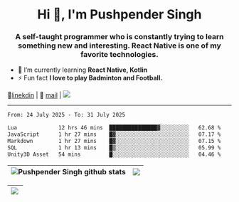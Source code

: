<h1 align="center">Hi 👋, I'm Pushpender Singh</h1>
<h3 align="center">A self-taught programmer who is constantly trying to learn something new and interesting. React Native is one of my favorite technologies.</h3>

- 🌱 I’m currently learning **React Native, Kotlin**
- ⚡ Fun fact **I love to play Badminton and Football.**

👔[linekdin](https://www.linkedin.com/in/pushpender-singh-240061202/) | 📧 [mail](mailto:pushpendersingh694@gmail.com) | 
<a href="https://github.com/pushpender-singh-ap/pushpender-singh-ap">
    <img src="https://komarev.com/ghpvc/?username=pushpender-singh-ap&style=for-the-badge">
</a>


---

<!--START_SECTION:waka-->

```txt
From: 24 July 2025 - To: 31 July 2025

Lua             12 hrs 46 mins  ███████████████▓░░░░░░░░░   62.68 %
JavaScript      1 hr 27 mins    █▓░░░░░░░░░░░░░░░░░░░░░░░   07.17 %
Markdown        1 hr 27 mins    █▓░░░░░░░░░░░░░░░░░░░░░░░   07.15 %
SQL             1 hr 13 mins    █▒░░░░░░░░░░░░░░░░░░░░░░░   05.99 %
Unity3D Asset   54 mins         █░░░░░░░░░░░░░░░░░░░░░░░░   04.46 %
```

<!--END_SECTION:waka-->


| <a><img align="center" src="https://github-readme-stats-iota-ecru-15.vercel.app/api?username=pushpender-singh-ap&show_icons=true&include_all_commits=true&theme=buefy&hide_border=true" alt="Pushpender Singh github stats" /></a> | <a><img align="center" src="https://github-readme-stats-iota-ecru-15.vercel.app/api/top-langs/?username=pushpender-singh-ap&layout=compact&theme=buefy&hide_border=true" /></a> |
| ------------- | ------------- |

| <a> <img align="left" src="https://github-readme-streak-stats.herokuapp.com/?user=pushpender-singh-ap" /></br> </a> |
| ------------- |
